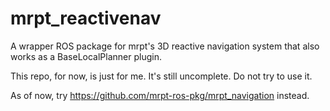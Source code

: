 # mrpt_reactivenav
A wrapper ROS package for mrpt's 3D reactive navigation system that also works as a BaseLocalPlanner plugin.

This repo, for now, is just for me. It's still uncomplete. Do not try to use it.

As of now, try https://github.com/mrpt-ros-pkg/mrpt_navigation instead.
